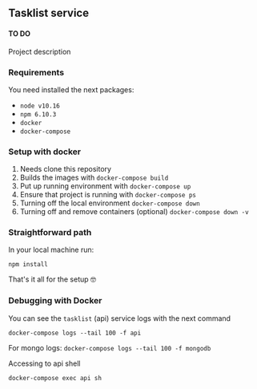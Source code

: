 ## Tasklist service

#### TO DO
Project description

### Requirements

You need installed the next packages:

- `node v10.16`
- `npm 6.10.3`
- `docker`
- `docker-compose`

### Setup with docker

1. Needs clone this repository
2. Builds the images with `docker-compose build`
3. Put up running environment with `docker-compose up`
4. Ensure that project is running with `docker-compose ps`
5. Turning off the local environment `docker-compose down`
6. Turning off and remove containers (optional) `docker-compose down -v`

### Straightforward path

In your local machine run:

`npm install`

That's it all for the setup 🤓

### Debugging with Docker

You can see the `tasklist` (api) service logs with the next command

`docker-compose logs --tail 100 -f api`

For mongo logs: `docker-compose logs --tail 100 -f mongodb`

Accessing to api shell

`docker-compose exec api sh`
